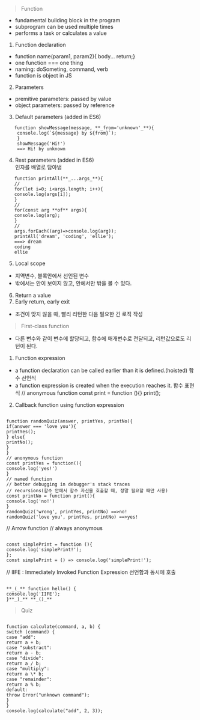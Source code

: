 > Function

- fundamental building block in the program
- subprogram can be used multiple times
- performs a task or calculates a value

1. Function declaration

- function name(param1, param2){ body... return;}
- one function === one thing
- naming: doSometing, command, verb
- function is object in JS

2. Parameters

- premitive parameters: passed by value
- object parameters: passed by reference

3. Default parameters (added in ES6)

```
   function showMessage(message, **_from='unknown'_**){
    console.log(`${message} by ${from}`);
    }
    showMessage('Hi!')
    ==> Hi! by unknown
```

4. Rest parameters (added in ES6)  
   인자를 배열로 담아냄

```
   function printAll(**_...args_**){
   //
   for(let i=0; i<args.length; i++){
   console.log(args[i]);
   }
   //
   for(const arg **of** args){
   console.log(arg);
   }
   //
   args.forEach((arg)=>console.log(arg));
   printAll('dream', 'coding', 'ellie');
   ===> dream
   coding
   ellie
```

5. Local scope

- 지역변수, 블록안에서 선언된 변수
- 밖에서는 안이 보이지 않고, 안에서만 밖을 볼 수 있다.

6. Return a value
7. Early return, early exit

- 조건이 맞지 않을 때, 빨리 리턴한 다음 필요한 긴 로직 작성

> First-class function

- 다른 변수와 같이 변수에 할당되고, 함수에 매개변수로 전달되고, 리턴값으로도 리턴이 된다.

1. Function expression

- a function declaration can be called earlier than it is defined.(hoisted) 함수 선언식
- a function expression is created when the execution reaches it. 함수 표현식
  // anonymous function
  const print = function (){}
  print();

2. Callback function using function expression

```

function randomQuiz(answer, printYes, printNo){
if(answer === 'love you'){
printYes();
} else{
printNo();
}
}
// anonymous function
const printYes = function(){
console.log('yes!')
}
// named function
// better debugging in debugger's stack traces
// recursions(함수 안에서 함수 자신을 호출할 때, 정말 필요할 때만 사용)
const printNo = function print(){
console.log('no!')
}
randomQuiz('wrong', printYes, printNo) ==>no!
randomQuiz('love you', printYes, printNo) ==>yes!

```

// Arrow function
// always anonymous

```

const simplePrint = function (){
console.log('simplePrint!');
};
const simplePrint = () => console.log('simplePrint!');

```

// IIFE : Immediately Invoked Function Expression 선언함과 동시에 호출

```

**_(_** function hello() {
console.log('IIFE');
}**_)_** **_()_**

```

> Quiz

```

function calculate(command, a, b) {
switch (command) {
case "add":
return a + b;
case "substract":
return a - b;
case "divide":
return a / b;
case "multiply":
return a \* b;
case "remainder":
return a % b;
default:
throw Error("unknown command");
}
}
console.log(calculate("add", 2, 3));

```
